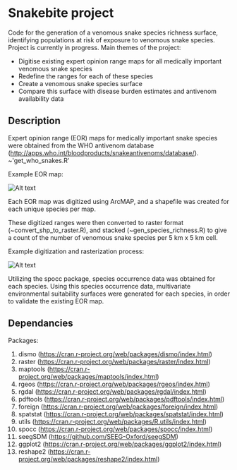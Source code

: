 # Snakebite project
Code for the generation of a venomous snake species richness surface, identifying populations at risk of exposure to venomous snake species.
Project is currently in progress. Main themes of the project:
- Digitise existing expert opinion range maps for all medically important venomous snake species
- Redefine the ranges for each of these species
- Create a venomous snake species surface
- Compare this surface with disease burden estimates and antivenom availability data

## Description
Expert opinion range (EOR) maps for medically important snake species were obtained from the WHO antivenom database (http://apps.who.int/bloodproducts/snakeantivenoms/database/). ~'get_who_snakes.R'

Example EOR map:

![Alt text](http://apps.who.int/bloodproducts/snakeantivenoms/database/Images/SnakesDistribution/Small/map_Acanthophis_antarcticus.png "Acanthophis antarcticus EOR map")

Each EOR map was digitized using ArcMAP, and a shapefile was created for each unique species per map.

These digitized ranges were then converted to raster format (~convert_shp_to_raster.R), and stacked (~gen_species_richness.R) to give a count of the number of venomous snake species per 5 km x 5 km cell.

Example digitization and rasterization process:

![Alt text](https://preview.ibb.co/kZX4Lv/Mapping_venomous_snake_species_richness.png "Acanthophis antarcticus EOR map")

Utilizing the spocc package, species occurrence data was obtained for each species. Using this species occurrence data, multivariate environmental suitability surfaces were generated for each species, in order to validate the existing EOR map.

## Dependancies
Packages:
1. dismo (https://cran.r-project.org/web/packages/dismo/index.html)
2. raster (https://cran.r-project.org/web/packages/raster/index.html)
3. maptools (https://cran.r-project.org/web/packages/maptools/index.html)
4. rgeos (https://cran.r-project.org/web/packages/rgeos/index.html)
5. rgdal (https://cran.r-project.org/web/packages/rgdal/index.html)
6. pdftools (https://cran.r-project.org/web/packages/pdftools/index.html)
7. foreign (https://cran.r-project.org/web/packages/foreign/index.html)
8. spatstat (https://cran.r-project.org/web/packages/spatstat/index.html)
9. utils (https://cran.r-project.org/web/packages/R.utils/index.html)
10. spocc (https://cran.r-project.org/web/packages/spocc/index.html)
11. seegSDM (https://github.com/SEEG-Oxford/seegSDM)
12. ggplot2 (https://cran.r-project.org/web/packages/ggplot2/index.html)
13. reshape2 (https://cran.r-project.org/web/packages/reshape2/index.html)


